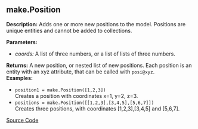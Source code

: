 ## make.Position  
  
  
**Description:** Adds one or more new positions to the model. Positions are unique entities and cannot be added to
collections.  
  
**Parameters:**  
  * *coords:* A list of three numbers, or a list of lists of three numbers.  
  
**Returns:** A new position, or nested list of new positions.
Each position is an entity with an xyz attribute, that can be called with `posi@xyz`.  
**Examples:**  
  * `position1 = make.Position([1,2,3])`  
    Creates a position with coordinates x=1, y=2, z=3.  
  * `positions = make.Position([[1,2,3],[3,4,5],[5,6,7]])`  
    Creates three positions, with coordinates [1,2,3],[3,4,5] and [5,6,7].
  

[Source Code](https://github.com/design-automation/mobius-sim-funcs/blob/main/src/modules/functions/make/Position.ts) 